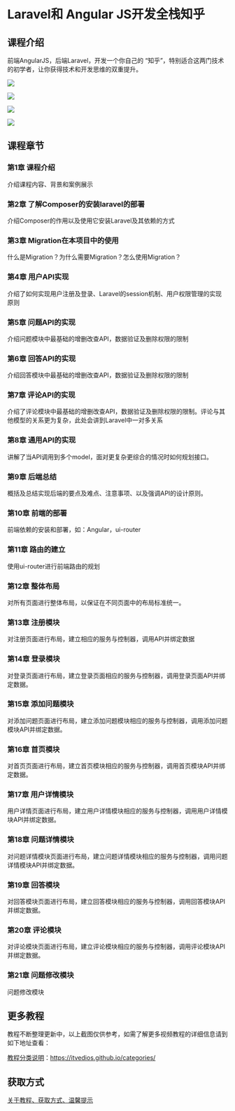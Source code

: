 # Laravel和 Angular JS开发全栈知乎

## 课程介绍

前端AngularJS，后端Laravel，开发一个你自己的 “知乎”，特别适合这两门技术的初学者，让你获得技术和开发思维的双重提升。

![](http://oqn6ggw87.bkt.clouddn.com/Laravel和AngularJS开发全栈知乎1.png)

<!--more-->

![](http://oqn6ggw87.bkt.clouddn.com/Laravel和AngularJS开发全栈知乎2.png)

![](http://oqn6ggw87.bkt.clouddn.com/Laravel和AngularJS开发全栈知乎3.png)

![](http://oqn6ggw87.bkt.clouddn.com/Laravel和AngularJS开发全栈知乎4.png)

## 课程章节

### 第1章 课程介绍

介绍课程内容、背景和案例展示

### 第2章 了解Composer的安装laravel的部署

介绍Composer的作用以及使用它安装Laravel及其依赖的方式

### 第3章 Migration在本项目中的使用

什么是Migration？为什么需要Migration？怎么使用Migration？

### 第4章 用户API实现

介绍了如何实现用户注册及登录、Laravel的session机制、用户权限管理的实现原则

### 第5章 问题API的实现

介绍问题模块中最基础的增删改查API，数据验证及删除权限的限制

### 第6章 回答API的实现

介绍回答模块中最基础的增删改查API，数据验证及删除权限的限制

### 第7章 评论API的实现

介绍了评论模块中最基础的增删改查API，数据验证及删除权限的限制。评论与其他模型的关系更为复杂，此处会讲到Laravel中一对多关系

### 第8章 通用API的实现

讲解了当API调用到多个model，面对更复杂更综合的情况时如何规划接口。

### 第9章 后端总结

概括及总结实现后端的要点及难点、注意事项、以及强调API的设计原则。

### 第10章 前端的部署

前端依赖的安装和部署，如：Angular，ui-router

### 第11章 路由的建立

使用ui-router进行前端路由的规划

### 第12章 整体布局

对所有页面进行整体布局，以保证在不同页面中的布局标准统一。

### 第13章 注册模块

对注册页面进行布局，建立相应的服务与控制器，调用API并绑定数据

### 第14章 登录模块

对登录页面进行布局，建立登录页面相应的服务与控制器，调用登录页面API并绑定数据。

### 第15章 添加问题模块

对添加问题页面进行布局，建立添加问题模块相应的服务与控制器，调用添加问题模块API并绑定数据。

### 第16章 首页模块

对首页页面进行布局，建立首页模块相应的服务与控制器，调用首页模块API并绑定数据。

### 第17章 用户详情模块

用户详情页面进行布局，建立用户详情模块相应的服务与控制器，调用用户详情模块API并绑定数据。

### 第18章 问题详情模块

对问题详情模块页面进行布局，建立问题详情模块相应的服务与控制器，调用问题详情模块API并绑定数据。

### 第19章 回答模块

对回答模块页面进行布局，建立回答模块相应的服务与控制器，调用回答模块API并绑定数据。

### 第20章 评论模块

对评论模块页面进行布局，建立评论模块相应的服务与控制器，调用评论模块API并绑定数据。

### 第21章 问题修改模块

问题修改模块

## 更多教程

教程不断整理更新中，以上截图仅供参考，如需了解更多视频教程的详细信息请到如下地址查看：

[教程分类说明](https://itvedios.github.io/categories/)：<https://itvedios.github.io/categories/>

## 获取方式

[关于教程、获取方式、温馨提示](https://itvedios.github.io/about/)
